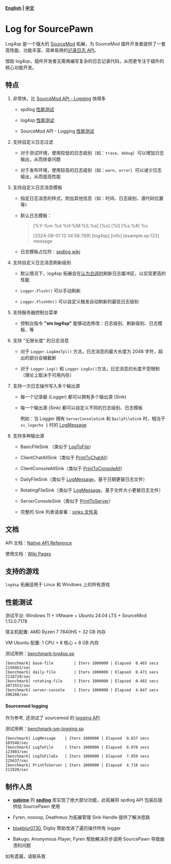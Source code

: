 **[English](./readme.md) | [中文](./readme-chi.md)**

# Log for SourcePawn

Log4sp 是一个强大的 [SourceMod](https://www.sourcemod.net/about.php) 拓展，为 SourceMod 插件开发者提供了一套高性能、功能丰富、简单易用的[记录日志 API](./sourcemod/scripting/include/)。

借助 log4sp，插件开发者无需再编写复杂的日志记录代码，从而更专注于插件的核心功能开发。

## 特点

1. 非常快，比 [SourceMod API - Logging](https://sm.alliedmods.net/new-api/logging) 快得多

   - spdlog [性能测试](https://github.com/gabime/spdlog#benchmarks)

   - log4sp [性能测试](https://github.com/F1F88/sm-ext-log4sp/blob/main/readme-chi.md#%E6%80%A7%E8%83%BD%E6%B5%8B%E8%AF%95)

   - SourceMod API - Logging [性能测试](https://github.com/F1F88/sm-ext-log4sp/blob/main/readme-chi.md#sourcemod-logging)

2. 支持自定义日志过滤

   - 对于测试环境，使用较低的日志级别（如：`trace`、`debug`）可以增加日志输出，从而排查问题

   - 对于发布环境，使用较高的日志级别（如：`warn`、`error`）可以减少日志输出，从而提高性能

3. 支持自定义日志消息模板

   - 指定日志消息的样式，附加其他信息（如：时间、日志级别、源代码位置 等）

   - 默认日志模板：

      > [%Y-%m-%d %H:%M:%S.%e] [%n] [%l] [%s:%#] %v
      >
      > [2024-08-01 12:34:56:789] [log4sp] [info] [example.sp:123] message

   - 日志模板占位符：[spdlog wiki](https://github.com/gabime/spdlog/wiki/3.-Custom-formatting#pattern-flags)

4. 支持自定义日志消息刷新级别

   - 默认情况下，log4sp 拓展会在[认为合适时](https://github.com/gabime/spdlog/wiki/7.-Flush-policy)刷新日志缓冲区，以实现更高的性能

   - `Logger.Flush()` 可以手动刷新

   - `Logger.FlushOn()` 可以自定义触发自动刷新的最低日志级别

5. 支持服务器控制台菜单

   - 控制台指令 **"sm log4sp"** 能够动态修改：日志级别、刷新级别、日志模板、等

6. 支持 "无限长度" 的日志消息

   - 对于 `Logger.LogAmxTpl()` 方法，日志消息的最大长度为 2048 字符，超出的部分会被截断

   - 对于 `Logger.Log()` 和 `Logger.LogEx()`方法，日志消息的长度不受限制（理论上取决于可用内存）

7. 支持一次日志操作写入多个输出源

   - 每一个记录器 (Logger) 都可以拥有多个输出源 (Sink)

   - 每一个输出源 (Sink) 都可以自定义不同的日志级别、日志模板

      例如：当 Logger 拥有 `ServerConsoleSink` 和 `DailyFileSink` 时，相当于 `sv_logecho 1` 时的 [LogMessage](https://sm.alliedmods.net/new-api/logging/LogMessage)

8. 支持多种输出源

    - BasicFileSink （类似于 [LogToFile](https://sm.alliedmods.net/new-api/logging/LogToFile)）

    - ClientChatAllSink（类似于 [PrintToChatAll](https://sm.alliedmods.net/new-api/halflife/PrintToChatAll)）

    - ClientConsoleAllSink（类似于 [PrintToConsoleAll](https://sm.alliedmods.net/new-api/console/PrintToConsoleAll)）

    - DailyFileSink（类似于 [LogMessage](https://sm.alliedmods.net/new-api/logging/LogMessage)，基于日期更替日志文件）

    - RotatingFileSink（类似于 [LogMessage](https://sm.alliedmods.net/new-api/logging/LogMessage)，基于文件大小更替日志文件）

    - ServerConsoleSink（类似于 [PrintToServer](https://sm.alliedmods.net/new-api/console/PrintToServer)）

    - 完整的 Sink 列表请查看：[sinks 文件夹](./sourcemod/scripting/include/log4sp/sinks/)

## 文档

API 文档：[Native API Reference](./sourcemod/scripting/include/log4sp/)

使用文档：[Wiki Pages](https://github.com/F1F88/sm-ext-log4sp/wiki)

## 支持的游戏

`log4sp` 拓展适用于 Linux 和 Windows 上的所有游戏

## 性能测试

测试平台: Windows 11 + VMware + Ubuntu 24.04 LTS + SourceMod 1.13.0.7178

宿主机配置: AMD Ryzen 7 7840HS + 32 GB 内存

VM Ubuntu 配置: 1 CPU + 8 核心 + 8 GB 内存

测试用例：[benchmark-log4sp.sp](./sourcemod/scripting/benchmark-ext.sp)

```
[benchmark] base-file         | Iters 1000000 | Elapsed  0.465 secs   2150463/sec
[benchmark] daily-file        | Iters 1000000 | Elapsed  0.471 secs   2118729/sec
[benchmark] rotating-file     | Iters 1000000 | Elapsed  0.482 secs   2073553/sec
[benchmark] server-console    | Iters 1000000 | Elapsed  4.847 secs    206288/sec
```

#### Sourcemod logging

作为参考, 还测试了 sourcemod 的 [logging API](https://sm.alliedmods.net/new-api/logging)

测试用例：[benchmark-sm-logging.sp](./sourcemod/scripting/benchmark-sm-logging.sp)

```
[benchmark] LogMessage    | Iters 1000000 | Elapsed  9.657 secs    103548/sec
[benchmark] LogToFile     | Iters 1000000 | Elapsed  8.070 secs    123903/sec
[benchmark] LogToFileEx   | Iters 1000000 | Elapsed  7.959 secs    125637/sec
[benchmark] PrintToServer | Iters 1000000 | Elapsed  4.718 secs    211920/sec
```

## 制作人员

- **[gabime](https://github.com/gabime)** 的 **[spdlog](https://github.com/gabime/spdlog)** 库实现了绝大部分功能，此拓展将 spdlog API 包装后提供给 SourcePawn 使用

- Fyren, nosoop, Deathreus 为拓展管理 Sink Handle 提供了解决思路

- [blueblur0730](https://github.com/blueblur0730), Digby 帮助改进了遍历操作所有 logger

- Bakugo, Anonymous Player, Fyren 帮助解决异步调用 SourcePawn 导致崩溃的问题

如有遗漏，请联系我
